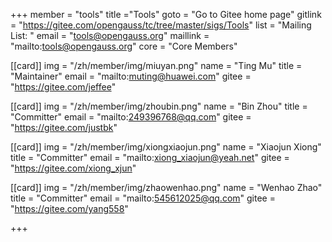 +++
member = "tools"
title ="Tools"
goto = "Go to Gitee home page"
gitlink = "https://gitee.com/opengauss/tc/tree/master/sigs/Tools"
list = "Mailing List: "
email = "tools@opengauss.org"
maillink = "mailto:tools@opengauss.org"
core = "Core Members"


[[card]]
img = "/zh/member/img/miuyan.png"
name = "Ting Mu"
title = "Maintainer"
email = "mailto:muting@huawei.com"
gitee = "https://gitee.com/jeffee"

[[card]]
img = "/zh/member/img/zhoubin.png"
name = "Bin Zhou"
title = "Committer"
email = "mailto:249396768@qq.com"
gitee = "https://gitee.com/justbk"

[[card]]
img = "/zh/member/img/xiongxiaojun.png"
name = "Xiaojun Xiong"
title = "Committer"
email = "mailto:xiong_xiaojun@yeah.net"
gitee = "https://gitee.com/xiong_xjun"

[[card]]
img = "/zh/member/img/zhaowenhao.png"
name = "Wenhao Zhao"
title = "Committer"
email = "mailto:545612025@qq.com"
gitee = "https://gitee.com/yang558"

+++